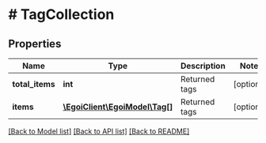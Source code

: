 # # TagCollection

## Properties

Name | Type | Description | Notes
------------ | ------------- | ------------- | -------------
**total_items** | **int** | Returned tags | [optional] 
**items** | [**\EgoiClient\EgoiModel\Tag[]**](Tag.md) | Returned tags | [optional] 

[[Back to Model list]](../../README.md#documentation-for-models) [[Back to API list]](../../README.md#documentation-for-api-endpoints) [[Back to README]](../../README.md)


